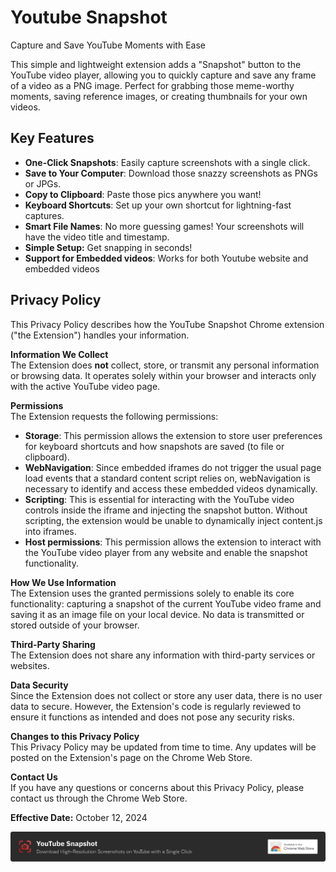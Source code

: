 # Youtube Snapshot

Capture and Save YouTube Moments with Ease

This simple and lightweight extension adds a "Snapshot" button to the YouTube video player, allowing you to quickly capture and save any frame of a video as a PNG image. Perfect for grabbing those meme-worthy moments, saving reference images, or creating thumbnails for your own videos.

## Key Features

- **One-Click Snapshots**: Easily capture screenshots with a single click.
- **Save to Your Computer**: Download those snazzy screenshots as PNGs or JPGs.
- **Copy to Clipboard**: Paste those pics anywhere you want!
- **Keyboard Shortcuts**: Set up your own shortcut for lightning-fast captures.
- **Smart File Names**: No more guessing games! Your screenshots will have the video title and timestamp.
- **Simple Setup:** Get snapping in seconds!
- **Support for Embedded videos**: Works for both Youtube website and embedded videos


## Privacy Policy

This Privacy Policy describes how the YouTube Snapshot Chrome extension ("the Extension") handles your information.

**Information We Collect**\
The Extension does **not** collect, store, or transmit any personal information or browsing data. It operates solely within your browser and interacts only with the active YouTube video page.

**Permissions**\
The Extension requests the following permissions:

- **Storage**: This permission allows the extension to store user preferences for keyboard shortcuts and how snapshots are saved (to file or clipboard).
- **WebNavigation**: Since embedded iframes do not trigger the usual page load events that a standard content script relies on, webNavigation is necessary to identify and access these embedded videos dynamically.
- **Scripting**: This is essential for interacting with the YouTube video controls inside the iframe and injecting the snapshot button. Without scripting, the extension would be unable to dynamically inject content.js into iframes.
- **Host permissions**: This permission allows the extension to interact with the YouTube video player from any website and enable the snapshot functionality.

**How We Use Information**\
The Extension uses the granted permissions solely to enable its core functionality: capturing a snapshot of the current YouTube video frame and saving it as an image file on your local device. No data is transmitted or stored outside of your browser.

**Third-Party Sharing**\
The Extension does not share any information with third-party services or websites.

**Data Security**\
Since the Extension does not collect or store any user data, there is no user data to secure. However, the Extension's code is regularly reviewed to ensure it functions as intended and does not pose any security risks.

**Changes to this Privacy Policy**\
This Privacy Policy may be updated from time to time. Any updates will be posted on the Extension's page on the Chrome Web Store.

**Contact Us**\
If you have any questions or concerns about this Privacy Policy, please contact us through the Chrome Web Store.

**Effective Date:** October 12, 2024

[![Download YouTube snapshot Chrome Extension](banner.png)](https://chromewebstore.google.com/detail/youtube-snapshot/cpecoochkebbnkkonbjikioehccfclfa)
